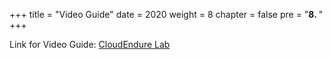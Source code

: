 +++
title = "Video Guide"
date = 2020
weight = 8
chapter = false
pre = "<b>8. </b>"
+++

Link for Video Guide:
[CloudEndure Lab](https://www.youtube.com/playlist?list=PL1_LRceP1u5gRxHcaPnf6DZSD1kZH-7pC "CloudEndure Lab")

